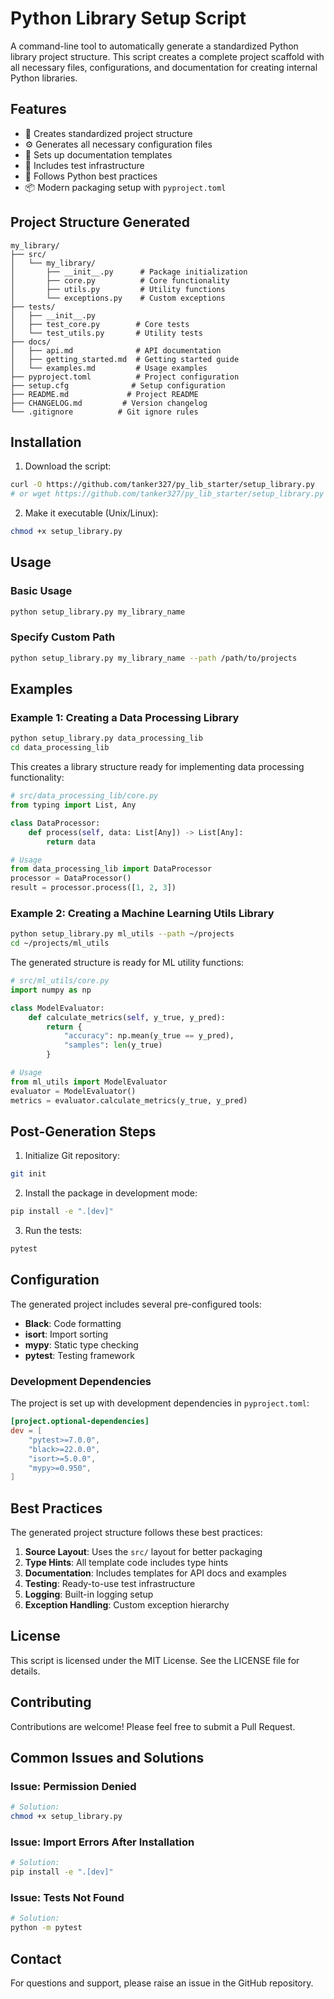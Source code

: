 # Python Library Setup Script

A command-line tool to automatically generate a standardized Python library project structure. This script creates a complete project scaffold with all necessary files, configurations, and documentation for creating internal Python libraries.

## Features

- 📁 Creates standardized project structure
- ⚙️ Generates all necessary configuration files
- 📝 Sets up documentation templates
- 🧪 Includes test infrastructure
- 🐍 Follows Python best practices
- 📦 Modern packaging setup with `pyproject.toml`

## Project Structure Generated

```
my_library/
├── src/
│   └── my_library/
│       ├── __init__.py      # Package initialization
│       ├── core.py          # Core functionality
│       ├── utils.py         # Utility functions
│       └── exceptions.py    # Custom exceptions
├── tests/
│   ├── __init__.py
│   ├── test_core.py        # Core tests
│   └── test_utils.py       # Utility tests
├── docs/
│   ├── api.md              # API documentation
│   ├── getting_started.md  # Getting started guide
│   └── examples.md         # Usage examples
├── pyproject.toml          # Project configuration
├── setup.cfg              # Setup configuration
├── README.md             # Project README
├── CHANGELOG.md         # Version changelog
└── .gitignore          # Git ignore rules
```

## Installation

1. Download the script:
```bash
curl -O https://github.com/tanker327/py_lib_starter/setup_library.py
# or wget https://github.com/tanker327/py_lib_starter/setup_library.py
```

2. Make it executable (Unix/Linux):
```bash
chmod +x setup_library.py
```

## Usage

### Basic Usage

```bash
python setup_library.py my_library_name
```

### Specify Custom Path

```bash
python setup_library.py my_library_name --path /path/to/projects
```

## Examples

### Example 1: Creating a Data Processing Library

```bash
python setup_library.py data_processing_lib
cd data_processing_lib
```

This creates a library structure ready for implementing data processing functionality:

```python
# src/data_processing_lib/core.py
from typing import List, Any

class DataProcessor:
    def process(self, data: List[Any]) -> List[Any]:
        return data

# Usage
from data_processing_lib import DataProcessor
processor = DataProcessor()
result = processor.process([1, 2, 3])
```

### Example 2: Creating a Machine Learning Utils Library

```bash
python setup_library.py ml_utils --path ~/projects
cd ~/projects/ml_utils
```

The generated structure is ready for ML utility functions:

```python
# src/ml_utils/core.py
import numpy as np

class ModelEvaluator:
    def calculate_metrics(self, y_true, y_pred):
        return {
            "accuracy": np.mean(y_true == y_pred),
            "samples": len(y_true)
        }

# Usage
from ml_utils import ModelEvaluator
evaluator = ModelEvaluator()
metrics = evaluator.calculate_metrics(y_true, y_pred)
```

## Post-Generation Steps

1. Initialize Git repository:
```bash
git init
```

2. Install the package in development mode:
```bash
pip install -e ".[dev]"
```

3. Run the tests:
```bash
pytest
```

## Configuration

The generated project includes several pre-configured tools:

- **Black**: Code formatting
- **isort**: Import sorting
- **mypy**: Static type checking
- **pytest**: Testing framework

### Development Dependencies

The project is set up with development dependencies in `pyproject.toml`:

```toml
[project.optional-dependencies]
dev = [
    "pytest>=7.0.0",
    "black>=22.0.0",
    "isort>=5.0.0",
    "mypy>=0.950",
]
```

## Best Practices

The generated project structure follows these best practices:

1. **Source Layout**: Uses the `src/` layout for better packaging
2. **Type Hints**: All template code includes type hints
3. **Documentation**: Includes templates for API docs and examples
4. **Testing**: Ready-to-use test infrastructure
5. **Logging**: Built-in logging setup
6. **Exception Handling**: Custom exception hierarchy

## License

This script is licensed under the MIT License. See the LICENSE file for details.

## Contributing

Contributions are welcome! Please feel free to submit a Pull Request.

## Common Issues and Solutions

### Issue: Permission Denied

```bash
# Solution:
chmod +x setup_library.py
```

### Issue: Import Errors After Installation

```bash
# Solution:
pip install -e ".[dev]"
```

### Issue: Tests Not Found

```bash
# Solution:
python -m pytest
```

## Contact

For questions and support, please raise an issue in the GitHub repository.
